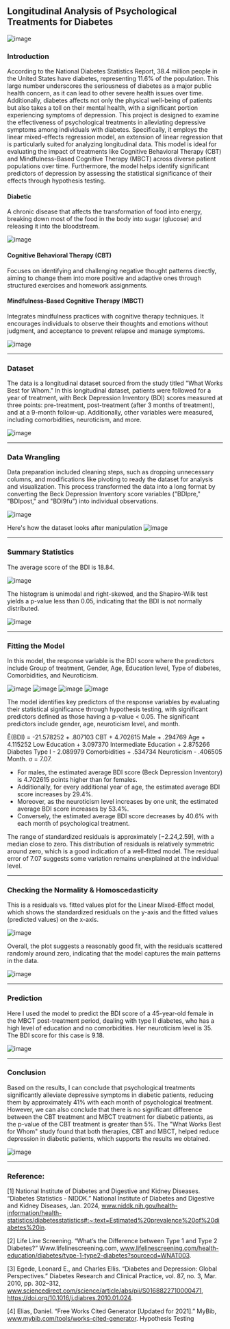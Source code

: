 ## Longitudinal Analysis of Psychological Treatments for Diabetes
![image](https://github.com/user-attachments/assets/1582015f-9f60-48fa-a942-c476758648cc)

### Introduction
According to the National Diabetes Statistics Report, 38.4 million people in the United States have diabetes, representing 11.6% of the population. This large number underscores the seriousness of diabetes as a major public health concern, as it can lead to other severe health issues over time. Additionally, diabetes affects not only the physical well-being of patients but also takes a toll on their mental health, with a significant portion experiencing symptoms of depression.
This project is designed to examine the effectiveness of psychological treatments in alleviating depressive symptoms among individuals with diabetes. Specifically, it employs the linear mixed-effects regression model, an extension of linear regression that is particularly suited for analyzing longitudinal data. This model is ideal for evaluating the impact of treatments like Cognitive Behavioral Therapy (CBT) and Mindfulness-Based Cognitive Therapy (MBCT) across diverse patient populations over time. Furthermore, the model helps identify significant predictors of depression by assessing the statistical significance of their effects through hypothesis testing.

#### Diabetic
A chronic disease that affects the transformation of food into energy, breaking down most of the food in the body into sugar (glucose) and releasing it into the bloodstream.

![image](https://github.com/user-attachments/assets/57773d4a-dd2b-4ed0-a529-0f60014f64e1)

#### Cognitive Behavioral Therapy (CBT)
Focuses on identifying and challenging negative thought patterns directly, aiming to change them into more positive and adaptive ones through structured exercises and homework assignments.

#### Mindfulness-Based Cognitive Therapy (MBCT)
Integrates mindfulness practices with cognitive therapy techniques. It encourages individuals to observe their thoughts and emotions without judgment, and acceptance to prevent relapse and manage symptoms.

![image](https://github.com/user-attachments/assets/647155ba-51b0-4c0d-8ae3-619450dd7620)
_________________________________________________________________________________________________________________________________________________________________________________________________________________________________
### Dataset
The data is a longitudinal dataset sourced from the study titled "What Works Best for Whom." In this longitudinal dataset, patients were followed for a year of treatment, with Beck Depression Inventory (BDI) scores measured at three points: pre-treatment, post-treatment (after 3 months of treatment), and at a 9-month follow-up. Additionally, other variables were measured, including comorbidities, neuroticism, and more. 

![image](https://github.com/user-attachments/assets/6d8a2357-a3e2-46a6-8eb0-e378f6326631)
_________________________________________________________________________________________________________________________________________________________________________________________________________________________________
### Data Wrangling 
Data preparation included cleaning steps, such as dropping unnecessary columns, and modifications like pivoting to ready the dataset for analysis and visualization. This process transformed the data into a long format by converting the Beck Depression Inventory score variables ("BDIpre," "BDIpost," and "BDI9fu") into individual observations.

![image](https://github.com/user-attachments/assets/b7c16a4a-7c13-4747-b00b-1328180e0f34)

Here's how the dataset looks after manipulation
![image](https://github.com/user-attachments/assets/7c98a5cf-2686-4ec9-b4b5-24bf4c3a88ec)

_________________________________________________________________________________________________________________________________________________________________________________________________________________________________
### Summary Statistics 
The average score of the BDI is 18.84.

![image](https://github.com/user-attachments/assets/09947a44-63cd-4883-bcf0-906518fc51e6)

The histogram is unimodal and right-skewed, and the Shapiro-Wilk test yields a p-value less than 0.05, indicating that the BDI is not normally distributed. 

![image](https://github.com/user-attachments/assets/5566a241-98ff-462b-a7b0-52a892bc026e)

_________________________________________________________________________________________________________________________________________________________________________________________________________________________________
### Fitting the Model 
In this model, the response variable is the BDI score where the predictors include Group of treatment, Gender, Age, Education level, Type of diabetes, Comorbidities, and Neuroticism.

![image](https://github.com/user-attachments/assets/41e9701c-bd58-4dcf-9d18-f159046d3622)
![image](https://github.com/user-attachments/assets/567460ea-f395-4f27-a7e9-c05194084f5c)
![image](https://github.com/user-attachments/assets/c1c70b9e-87de-438d-8d23-67f1ef6a0dfe)
![image](https://github.com/user-attachments/assets/2381243b-9221-43b0-b124-9bc20a99b4d3)

The model identifies key predictors of the response variables by evaluating their statistical significance through hypothesis testing, with significant predictors defined as those having a p-value < 0.05. The significant predictors include gender, age, neuroticism level, and month.

Ê(BDI) = -21.578252 + .807103 CBT + 4.702615 Male + .294769 Age + 4.115252 Low Education + 3.097370 Intermediate Education + 2.875266 Diabetes Type I  - 2.089979 Comorbidities + .534734 Neuroticism - .406505 Month. σ = 7.07. 
- For males, the estimated average BDI score (Beck Depression Inventory) is 4.702615 points higher than for females. 
- Additionally, for every additional year of age, the estimated average BDI score increases by 29.4%. 
- Moreover, as the neuroticism level increases by one unit, the estimated average BDI score increases by 53.4%.
- Conversely, the estimated average BDI score decreases by 40.6% with each month of psychological treatment.

The range of standardized residuals is approximately [−2.24,2.59], with a median close to zero. This distribution of residuals is relatively symmetric around zero, which is a good indication of a well-fitted model.
The residual error of 7.07 suggests some variation remains unexplained at the individual level.
_________________________________________________________________________________________________________________________________________________________________________________________________________________________________
### Checking the Normality & Homoscedasticity
This is a residuals vs. fitted values plot for the Linear Mixed-Effect model, which shows the standardized residuals on the y-axis and the fitted values (predicted values) on the x-axis.

![image](https://github.com/user-attachments/assets/e4078b31-6880-4934-ad88-0466cb0fcc4c)

Overall, the plot suggests a reasonably good fit, with the residuals scattered randomly around zero, indicating that the model captures the main patterns in the data.

![image](https://github.com/user-attachments/assets/06bf1d55-c2f7-4d3e-a83f-5bb7e360096b)
_________________________________________________________________________________________________________________________________________________________________________________________________________________________________
### Prediction
Here I used the model to predict the BDI score of a 45-year-old female in the MBCT post-treatment period, dealing with type II diabetes, who has a high level of education and no comorbidities. Her neuroticism level is 35. The BDI score for this case is 9.18.

![image](https://github.com/user-attachments/assets/ef6ef0c3-2962-4802-ae6e-5d27125a9b86)
_________________________________________________________________________________________________________________________________________________________________________________________________________________________________
### Conclusion
Based on the results, I can conclude that psychological treatments significantly alleviate depressive symptoms in diabetic patients, reducing them by approximately 41% with each month of psychological treatment. However, we can also conclude that there is no significant difference between the CBT treatment and MBCT treatment for diabetic patients, as the p-value of the CBT treatment is greater than 5%. The "What Works Best for Whom" study found that both therapies, CBT and MBCT, helped reduce depression in diabetic patients, which supports the results we obtained.

![image](https://github.com/user-attachments/assets/6145f780-ae7f-4eaf-bbe4-c8b18ab0282c)
_________________________________________________________________________________________________________________________________________________________________________________________________________________________________
### Reference:
[1] National Institute of Diabetes and Digestive and Kidney Diseases. “Diabetes Statistics -
NIDDK.” National Institute of Diabetes and Digestive and Kidney Diseases, Jan. 2024,
www.niddk.nih.gov/health-information/health-statistics/diabetesstatistics#:~:text=Estimated%20prevalence%20of%20diabetes%20in.

[2] Life Line Screening. “What’s the Difference between Type 1 and Type 2 Diabetes?”
Www.lifelinescreening.com, www.lifelinescreening.com/health-education/diabetes/type-1-type2-diabetes?sourcecd=WNAT003.

[3] Egede, Leonard E., and Charles Ellis. “Diabetes and Depression: Global Perspectives.”
Diabetes Research and Clinical Practice, vol. 87, no. 3, Mar. 2010, pp. 302–312,
www.sciencedirect.com/science/article/abs/pii/S0168822710000471,
https://doi.org/10.1016/j.diabres.2010.01.024.

[4] Elias, Daniel. “Free Works Cited Generator [Updated for 2021].” MyBib,
www.mybib.com/tools/works-cited-generator.
Hypothesis Testing


